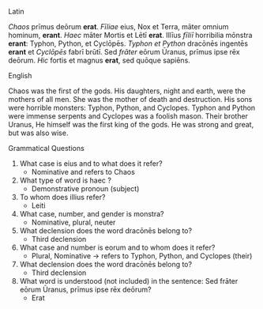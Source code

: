 
Latin

*Chaos* prīmus deōrum **erat**. *Fīliae* eius, Nox et Terra, māter omnium hominum, **erant**. 
*Haec* māter Mortis et Lētī **erat**. Illīus *fīliī* horribilia mōnstra **erant**: Typhon, Python, et Cyclōpēs. 
*Typhon et Python* dracōnēs ingentēs **erant** et *Cyclōpēs* fabrī brūtī. 
Sed *frāter* eōrum Ūranus, prīmus ipse rēx deōrum. *Hic* fortis et magnus **erat**, sed quōque sapiēns.

English

Chaos was the first of the gods. His daughters, night and earth, were the mothers of all men. 
She was the mother of death and destruction. His sons were horrible monsters: Typhon, Python, and Cyclopes.
Typhon and Python were immense serpents and Cyclopes was a foolish mason. 
Their brother Uranus, He himself was the first king of the gods. He was strong and great, but was also wise. 

Grammatical Questions

1. What case is eius and to what does it refer?
    - Nominative and refers to Chaos
2. What type of word is haec ?
    - Demonstrative pronoun (subject)
3. To whom does illius refer?
    - Leiti
4. What case, number, and gender is monstra?
    - Nominative, plural, neuter
5. What declension does the word dracōnēs belong to?
    - Third declension
6. What case and number is eorum and to whom does it refer?
    - Plural, Nominative → refers to Typhon, Python, and Cyclopes (their)
7. What declension does the word dracōnēs belong to?
    - Third declension  
8. What word is understood (not included) in the sentence: Sed frāter eōrum Ūranus, prīmus ipse rēx deōrum?
    - Erat
